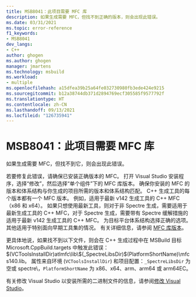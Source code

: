 ```yaml
---
title: MSB8041：此项目需要 MFC 库
description: 如果生成需要 MFC，但找不到正确的版本，则会出现此错误。
ms.date: 03/31/2021
ms.topic: error-reference
f1_keywords:
- MSB8041
dev_langs:
- C++
author: ghogen
ms.author: ghogen
manager: jmartens
ms.technology: msbuild
ms.workload:
- multiple
ms.openlocfilehash: a15dfea39b25a64fe032730980fb3ede424e9215
ms.sourcegitcommit: b12a38744db371d2894769ecf305585f9577792f
ms.translationtype: HT
ms.contentlocale: zh-CN
ms.lasthandoff: 09/13/2021
ms.locfileid: "126735941"
---
```

# <a name="msb8041-mfc-libraries-are-required-for-this-project"></a>MSB8041：此项目需要 MFC 库

如果生成需要 MFC，但找不到它，则会出现此错误。

若要修复此错误，请确保已安装正确版本的 MFC。 打开 Visual Studio 安装程序，选择“修改”，然后选择“单个组件”下的 MFC 库版本。 确保你安装的 MFC 的版本和体系结构与你生成的项目所需的版本和体系结构匹配。 C++ 生成工具的每个版本都有一个 MFC 版本。 例如，适用于最新 v142 生成工具的 C++ MFC（x86 和 x64）。  如果只想使用最新工具，则对于非 Spectre 生成，需要适用于最新生成工具的 C++ MFC，对于 Spectre 生成，需要带有 Spectre 缓解措施的适用于最新 v142 生成工具的 C++ MFC。 为目标平台体系结构选择正确的选项。 其他适用于特别面向早期工具集的情况。 有关详细信息，请参阅 [MFC 库版本](/cpp/mfc/mfc-library-versions)。

更具体地说，如果找不到以下文件，则会在 C++ 生成过程中在 MSBuild 目标 Microsoft.CppBuild.targets 中触发此错误：$(VCToolsInstallDir)atlmfc\lib\$(_SpectreLibsDir)$(PlatformShortName)\mfcs140.lib。 属性来自环境 (`VCToolsInstallDir`) 和项目配置：`_SpectreLibsDir` 为空或 spectre\\，`PlatformShortName` 为 x86、x64、arm、arm64 或 arm64EC。

有关修改 Visual Studio 以安装所需的二进制文件的信息，请参阅[修改 Visual Studio](../../install/modify-visual-studio.md)。

